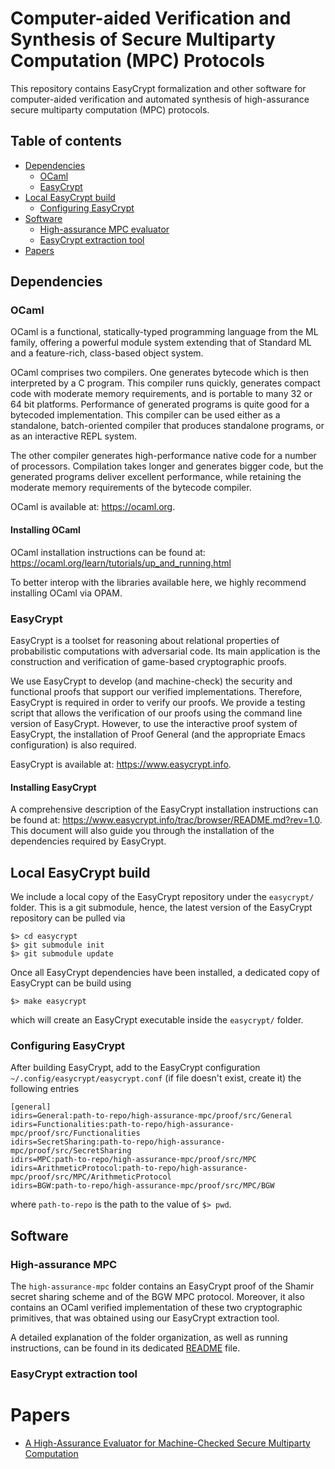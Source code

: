# Computer-aided Verification and Synthesis of Secure Multiparty Computation (MPC) Protocols

This repository contains EasyCrypt formalization and other software for computer-aided verification and automated synthesis of high-assurance secure multiparty computation (MPC) protocols.

## Table of contents

* [Dependencies](#dependencies)
	* [OCaml](#ocaml)
	* [EasyCrypt](#easycrypt)
* [Local EasyCrypt build](#local-easycrypt-build)
	* [Configuring EasyCrypt](#configuring-easycrypt)
* [Software](#software)
	* [High-assurance MPC evaluator](#high-assurance-mpc)
	* [EasyCrypt extraction tool](#easycrypt-extraction-tool)
* [Papers](#papers)

## Dependencies

### OCaml

OCaml is a functional, statically-typed programming language from the ML family, offering a powerful module system extending that of Standard ML and a feature-rich, class-based object system.

OCaml comprises two compilers. One generates bytecode which is then interpreted by a C program. This compiler runs quickly, generates compact code with moderate memory requirements, and is portable to many 32 or 64 bit platforms. Performance of generated programs is quite good for a bytecoded implementation. This compiler can be used either as a standalone, batch-oriented compiler that produces standalone programs, or as an interactive REPL system.

The other compiler generates high-performance native code for a number of processors. Compilation takes longer and generates bigger code, but the generated programs deliver excellent performance, while retaining the moderate memory requirements of the bytecode compiler. 

OCaml is available at: https://ocaml.org.

#### Installing OCaml

OCaml installation instructions can be found at: https://ocaml.org/learn/tutorials/up_and_running.html

To better interop with the libraries available here, we highly recommend installing OCaml via OPAM.

### EasyCrypt

EasyCrypt is a toolset for reasoning about relational properties of probabilistic computations with adversarial code. Its main application is the construction and verification of game-based cryptographic proofs.

We use EasyCrypt to develop (and machine-check) the security and functional proofs that support our verified implementations. Therefore, EasyCrypt is required in order to verify our proofs. We provide a testing script that allows the verification of our proofs using the command line version of EasyCrypt. However, to use the interactive proof system of EasyCrypt, the installation of Proof General (and the appropriate Emacs configuration) is also required.

EasyCrypt is available at: https://www.easycrypt.info.

#### Installing EasyCrypt

A comprehensive description of the EasyCrypt installation instructions can be found at: https://www.easycrypt.info/trac/browser/README.md?rev=1.0. This document will also guide you through the installation of the dependencies required by EasyCrypt.

## Local EasyCrypt build

We include a local copy of the EasyCrypt repository under the `easycrypt/` folder. This is a git submodule, hence, the latest version of the EasyCrypt repository can be pulled via

```
$> cd easycrypt
$> git submodule init
$> git submodule update
```

Once all EasyCrypt dependencies have been installed, a dedicated copy of EasyCrypt can be build using

`$> make easycrypt`

which will create an EasyCrypt executable inside the `easycrypt/`  folder.

### Configuring EasyCrypt

After building EasyCrypt, add to the EasyCrypt configuration `~/.config/easycrypt/easycrypt.conf` (if file doesn't exist, create it) the following entries

```
[general]
idirs=General:path-to-repo/high-assurance-mpc/proof/src/General
idirs=Functionalities:path-to-repo/high-assurance-mpc/proof/src/Functionalities
idirs=SecretSharing:path-to-repo/high-assurance-mpc/proof/src/SecretSharing
idirs=MPC:path-to-repo/high-assurance-mpc/proof/src/MPC
idirs=ArithmeticProtocol:path-to-repo/high-assurance-mpc/proof/src/MPC/ArithmeticProtocol
idirs=BGW:path-to-repo/high-assurance-mpc/proof/src/MPC/BGW
```

where `path-to-repo` is the path to the value of `$> pwd`.

## Software

### High-assurance MPC

The `high-assurance-mpc` folder contains an EasyCrypt proof of the Shamir secret sharing scheme and of the BGW MPC protocol. Moreover, it also contains an OCaml verified implementation of these two cryptographic primitives, that was obtained using our EasyCrypt extraction tool.

A detailed explanation of the folder organization, as well as running instructions, can be found in its dedicated [README](https://github.com/SRI-CSL/high-assurance-crypto/high-assurance-mpc/README.md) file.

### EasyCrypt extraction tool

# Papers

* [A High-Assurance Evaluator for Machine-Checked Secure Multiparty Computation](https://eprint.iacr.org/2019/922)
